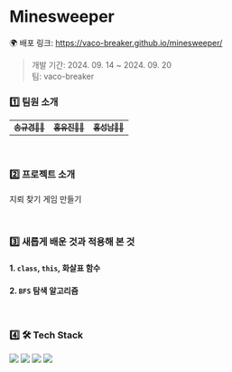 # Minesweeper

🌍 배포 링크: https://vaco-breaker.github.io/minesweeper/

> 개발 기간: 2024. 09. 14 ~ 2024. 09. 20 <br/>
> 팀: vaco-breaker

### 1️⃣ 팀원 소개

<table>
  <tbody>
    <tr>
      <td align="center"><a href="https://github.com/SsongQ-92" target="_blank">
      <sub><b>송규경🙋‍♂️</b></sub></a><br /></td>
      <td align="center"><a href="https://github.com/howyoujini" target="_blank">
      <sub><b>홍유진🙋‍♀️</b></sub></a><br /></td>
      <td align="center"><a href="https://github.com/Seongnam-si" target="_blank">
      <sub><b>홍성남🙋‍♂️</b></sub></a><br /></td>
    </tr>
  </tbody>
</table>

<br/>

### 2️⃣ 프로젝트 소개

지뢰 찾기 게임 만들기

<br/>

### 3️⃣ 새롭게 배운 것과 적용해 본 것

#### 1. `class`, `this`, 화살표 함수

#### 2. `BFS` 탐색 알고리즘

<br/>

### 4️⃣ 🛠 Tech Stack

<div align="left">
  <img src="https://img.shields.io/badge/html-E34F26?style=for-the-badge&logo=html5&logoColor=white">
  <img src="https://img.shields.io/badge/css-1572B6?style=for-the-badge&logo=css3&logoColor=white">
  <img src="https://img.shields.io/badge/javascript-F7DF1E?style=for-the-badge&logo=javascript&logoColor=white">
  <img src="https://img.shields.io/badge/prettier-F7B93E?style=for-the-badge&logo=prettier&logoColor=white">
</div>
